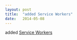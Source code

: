 ```yaml
---
layout: post
title:  "added Service Workers"
date:   2014-05-08
---
```


added [Service Workers](/spec/service-workers)

